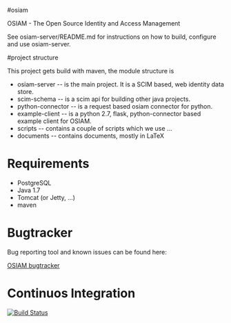 #osiam

OSIAM - The Open Source Identity and Access Management

See osiam-server/README.md for instructions on how to build, configure and use osiam-server.

#project structure

This project gets build with maven, the module structure is

* osiam-server -- is the main project. It is a SCIM based, web identity data store.
* scim-schema -- is a scim api for building other java projects.
* python-connector -- is a request based osiam connector for python.
* example-client -- is a python 2.7, flask, python-connector based example
  client for OSIAM.
* scripts -- contains a couple of scripts which we use ...
* documents -- contains documents, mostly in LaTeX

# Requirements

* PostgreSQL 
* Java 1.7
* Tomcat (or Jetty, ...)
* maven

# Bugtracker

Bug reporting tool and known issues can be found here:

[OSIAM bugtracker](https://github.com/osiam/osiam/issues)

# Continuos Integration

[![Build Status](https://travis-ci.org/osiam/osiam.png)](https://travis-ci.org/osiam/osiam)
